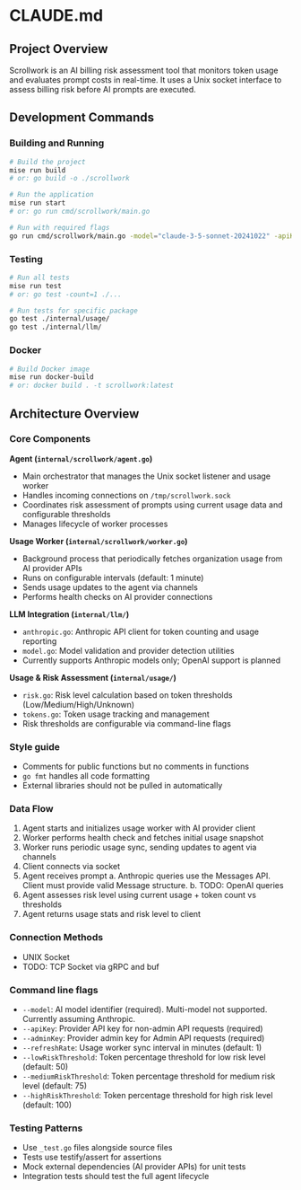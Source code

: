# CLAUDE.md

## Project Overview

Scrollwork is an AI billing risk assessment tool that monitors token usage and evaluates prompt costs in real-time. It uses a Unix socket interface to assess billing risk before AI prompts are executed.

## Development Commands

### Building and Running

```bash
# Build the project
mise run build
# or: go build -o ./scrollwork

# Run the application
mise run start
# or: go run cmd/scrollwork/main.go

# Run with required flags
go run cmd/scrollwork/main.go -model="claude-3-5-sonnet-20241022" -apiKey="sk-ant-..." -adminKey="sk-ant-..."
```

### Testing

```bash
# Run all tests
mise run test
# or: go test -count=1 ./...

# Run tests for specific package
go test ./internal/usage/
go test ./internal/llm/
```

### Docker

```bash
# Build Docker image
mise run docker-build
# or: docker build . -t scrollwork:latest
```

## Architecture Overview

### Core Components

**Agent (`internal/scrollwork/agent.go`)**

- Main orchestrator that manages the Unix socket listener and usage worker
- Handles incoming connections on `/tmp/scrollwork.sock`
- Coordinates risk assessment of prompts using current usage data and configurable thresholds
- Manages lifecycle of worker processes

**Usage Worker (`internal/scrollwork/worker.go`)**

- Background process that periodically fetches organization usage from AI provider APIs
- Runs on configurable intervals (default: 1 minute)
- Sends usage updates to the agent via channels
- Performs health checks on AI provider connections

**LLM Integration (`internal/llm/`)**

- `anthropic.go`: Anthropic API client for token counting and usage reporting
- `model.go`: Model validation and provider detection utilities
- Currently supports Anthropic models only; OpenAI support is planned

**Usage & Risk Assessment (`internal/usage/`)**

- `risk.go`: Risk level calculation based on token thresholds (Low/Medium/High/Unknown)
- `tokens.go`: Token usage tracking and management
- Risk thresholds are configurable via command-line flags

### Style guide

- Comments for public functions but no comments in functions
- `go fmt` handles all code formatting
- External libraries should not be pulled in automatically

### Data Flow

1. Agent starts and initializes usage worker with AI provider client
2. Worker performs health check and fetches initial usage snapshot
3. Worker runs periodic usage sync, sending updates to agent via channels
4. Client connects via socket
5. Agent receives prompt
   a. Anthropic queries use the Messages API. Client must provide valid Message structure.
   b. TODO: OpenAI queries
6. Agent assesses risk level using current usage + token count vs thresholds
7. Agent returns usage stats and risk level to client

### Connection Methods

- UNIX Socket
- TODO: TCP Socket via gRPC and buf

### Command line flags

- `--model`: AI model identifier (required). Multi-model not supported. Currently assuming Anthropic.
- `--apiKey`: Provider API key for non-admin API requests (required)
- `--adminKey`: Provider admin key for Admin API requests (required)
- `--refreshRate`: Usage worker sync interval in minutes (default: 1)
- `--lowRiskThreshold`: Token percentage threshold for low risk level (default: 50)
- `--mediumRiskThreshold`: Token percentage threshold for medium risk level (default: 75)
- `--highRiskThreshold`: Token percentage threshold for high risk level (default: 100)

### Testing Patterns

- Use `_test.go` files alongside source files
- Tests use testify/assert for assertions
- Mock external dependencies (AI provider APIs) for unit tests
- Integration tests should test the full agent lifecycle
